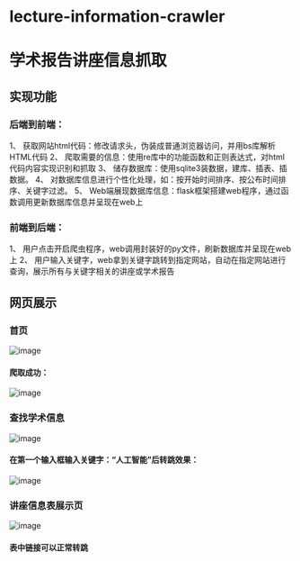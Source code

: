 # lecture-information-crawler
# 学术报告讲座信息抓取
## 实现功能
### 后端到前端：
1、	获取网站html代码：修改请求头，伪装成普通浏览器访问，并用bs库解析HTML代码
2、	爬取需要的信息：使用re库中的功能函数和正则表达式，对html代码内容实现识别和抓取
3、	储存数据库：使用sqlite3装数据，建库、插表、插数据。
4、	对数据库信息进行个性化处理，如：按开始时间排序、按公布时间排序、关键字过滤。
5、	Web端展现数据库信息：flask框架搭建web程序，通过函数调用更新数据库信息并呈现在web上
### 前端到后端：
1、	用户点击开启爬虫程序，web调用封装好的py文件，刷新数据库并呈现在web上
2、	用户输入关键字，web拿到关键字跳转到指定网站，自动在指定网站进行查询，展示所有与关键字相关的讲座或学术报告
## 网页展示
### 首页
![image](https://user-images.githubusercontent.com/78016917/117303773-a96dfe80-aeaf-11eb-8c39-f998f8412a2a.png)
#### 爬取成功：
![image](https://user-images.githubusercontent.com/78016917/117303945-cf939e80-aeaf-11eb-8b4c-96b8cba5337e.png)
### 查找学术信息
![image](https://user-images.githubusercontent.com/78016917/117304004-de7a5100-aeaf-11eb-9b38-2b10a6bd0ccc.png)
#### 在第一个输入框输入关键字：“人工智能”后转跳效果：
![image](https://user-images.githubusercontent.com/78016917/117304071-edf99a00-aeaf-11eb-8ab3-7107a3ea33ac.png)
### 讲座信息表展示页
![image](https://user-images.githubusercontent.com/78016917/117304132-fce04c80-aeaf-11eb-8c15-66aedcdc4899.png)
#### 表中链接可以正常转跳
